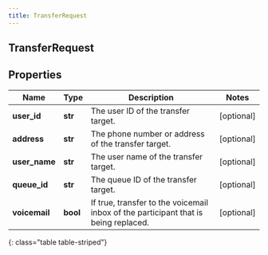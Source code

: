 ```yaml
---
title: TransferRequest
---
```

## TransferRequest

## Properties

|Name | Type | Description | Notes|
|------------ | ------------- | ------------- | -------------|
| **user_id** | **str** | The user ID of the transfer target. | [optional] |
| **address** | **str** | The phone number or address of the transfer target. | [optional] |
| **user_name** | **str** | The user name of the transfer target. | [optional] |
| **queue_id** | **str** | The queue ID of the transfer target. | [optional] |
| **voicemail** | **bool** | If true, transfer to the voicemail inbox of the participant that is being replaced. | [optional] |
{: class="table table-striped"}


